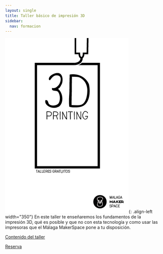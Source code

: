 ```yaml
---
layout: single
title: Taller básico de impresión 3D
sidebar:
  nav: formacion
---
```

![Poster fdm-basico](/assets/images/fdm-basico.gif){: .align-left width="350"}
En este taller te enseñaremos los fundamentos de la impresión 3D, qué es posible y que no con esta tecnología y como usar las impresoras que el Málaga MakerSpace pone a tu disposición.

[Contenido del taller](/formacion/docs/fdm-basico.pdf)

[Reserva](https://google.com)

